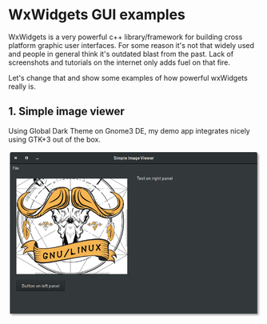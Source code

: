 # WxWidgets GUI examples

WxWidgets is a very powerful c++ library/framework for building cross
platform graphic user interfaces. For some reason it's not that widely used
and people in general think it's outdated blast from the past. Lack of
screenshots and tutorials on the internet only adds fuel on that fire.

Let's change that and show some examples of how powerful wxWidgets really is.


## 1. Simple image viewer

Using Global Dark Theme on Gnome3 DE, my demo app integrates nicely using
GTK+3 out of the box.

![Simple image viewer](./screenshots/1.simpleImageViewer.png)